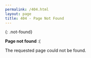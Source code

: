 ```yaml
---
permalink: /404.html
layout: page
title: 404 - Page Not Found
---
```


{: .not-found}

**Page not found** :(

The requested page could not be found. 